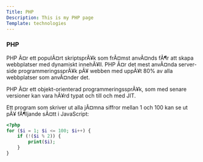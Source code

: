 ```yaml
---
Title: PHP
Description: This is my PHP page
Template: technologies
---
```



### PHP
<div class="box" id="PHP">

PHP Ã¤r ett populÃ¤rt skriptsprÃ¥k som frÃ¤mst anvÃ¤nds fÃ¶r att skapa webbplatser med dynamiskt innehÃ¥ll. PHP Ã¤r det mest anvÃ¤nda server-side programmeringssprÃ¥k pÃ¥ webben med uppÃ¥t 80% av alla webbplatser som anvÃ¤nder det.

PHP Ã¤r ett objekt-orienterad programmeringssprÃ¥k, som med senare versioner kan vara hÃ¥rd typat och till och med JIT.

Ett program som skriver ut alla jÃ¤mna siffror mellan 1 och 100 kan se ut pÃ¥ fÃ¶ljande sÃ¤tt i JavaScript:

```php
<?php
for ($i = 1; $i <= 100; $i++) {
    if (!($i % 2)) {
        print($i);
    }
}
```
</div>